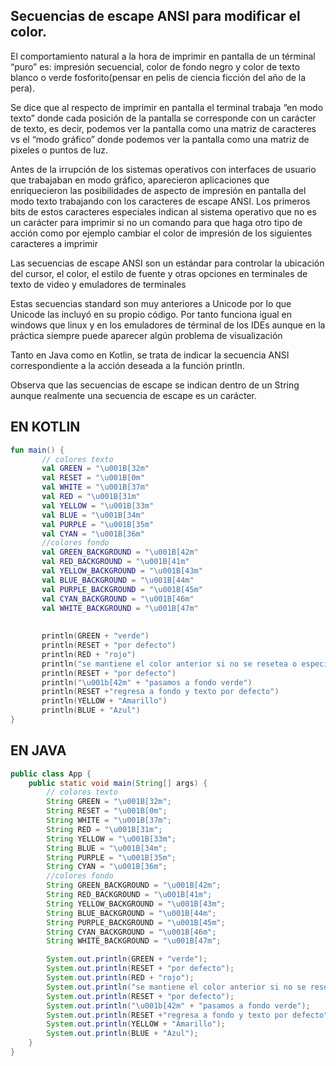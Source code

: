 ## Secuencias de escape ANSI para modificar el color.
El comportamiento natural a la hora de imprimir en pantalla de un términal “puro” es: impresión secuencial, color de fondo negro y color de texto blanco o verde fosforito(pensar en pelis de ciencia ficción del año de la pera). 

Se dice que al respecto de imprimir en pantalla el terminal trabaja “en modo texto” donde cada posición de la pantalla se corresponde con un carácter de texto, es decir, podemos ver la pantalla como una matriz de caracteres vs el “modo gráfico” donde podemos ver la pantalla como una matriz de pixeles o puntos de luz. 

Antes de la irrupción de los sistemas operativos con interfaces de usuario que trabajaban en modo gráfico, aparecieron aplicaciones que enriquecieron las posibilidades de aspecto de impresión en pantalla del modo texto trabajando con los caracteres de escape ANSI. Los primeros bits de estos caracteres especiales indican al sistema operativo que no es un carácter para imprimir si no un comando para que haga otro tipo de acción como por ejemplo cambiar el color de impresión de los siguientes caracteres a imprimir

Las secuencias de escape ANSI son un estándar para  controlar la ubicación del cursor, el color, el estilo de fuente y otras opciones en terminales de texto de video y emuladores de terminales 

Estas secuencias standard son muy anteriores a Unicode por lo que Unicode las incluyó en su propio código. Por tanto funciona igual en windows que linux y en los emuladores de términal de los IDEs aunque en la práctica siempre puede aparecer algún problema de visualización

Tanto en Java como en Kotlin, se trata de indicar la secuencia ANSI correspondiente a la acción deseada a la función println. 

Observa que las secuencias de escape se indican dentro de un String aunque realmente una secuencia de escape es un carácter.

## EN KOTLIN
```kotlin
fun main() {
       // colores texto
       val GREEN = "\u001B[32m"
       val RESET = "\u001B[0m"
       val WHITE = "\u001B[37m"
       val RED = "\u001B[31m"
       val YELLOW = "\u001B[33m"
       val BLUE = "\u001B[34m"
       val PURPLE = "\u001B[35m"
       val CYAN = "\u001B[36m"
       //colores fondo
       val GREEN_BACKGROUND = "\u001B[42m"
       val RED_BACKGROUND = "\u001B[41m"
       val YELLOW_BACKGROUND = "\u001B[43m"
       val BLUE_BACKGROUND = "\u001B[44m"
       val PURPLE_BACKGROUND = "\u001B[45m"
       val CYAN_BACKGROUND = "\u001B[46m"
       val WHITE_BACKGROUND = "\u001B[47m"
  
  
       println(GREEN + "verde")
       println(RESET + "por defecto")
       println(RED + "rojo")
       println("se mantiene el color anterior si no se resetea o especifica nuevo")
       println(RESET + "por defecto")
       println("\u001b[42m" + "pasamos a fondo verde")
       println(RESET +"regresa a fondo y texto por defecto")
       println(YELLOW + "Amarillo")
       println(BLUE + "Azul")
}
``````

## EN JAVA
```java
public class App {
    public static void main(String[] args) {
        // colores texto
        String GREEN = "\u001B[32m";
        String RESET = "\u001B[0m";
        String WHITE = "\u001B[37m";
        String RED = "\u001B[31m";
        String YELLOW = "\u001B[33m";
        String BLUE = "\u001B[34m";
        String PURPLE = "\u001B[35m";
        String CYAN = "\u001B[36m";
        //colores fondo
        String GREEN_BACKGROUND = "\u001B[42m";
        String RED_BACKGROUND = "\u001B[41m";
        String YELLOW_BACKGROUND = "\u001B[43m";
        String BLUE_BACKGROUND = "\u001B[44m";
        String PURPLE_BACKGROUND = "\u001B[45m";
        String CYAN_BACKGROUND = "\u001B[46m";
        String WHITE_BACKGROUND = "\u001B[47m";

        System.out.println(GREEN + "verde");
        System.out.println(RESET + "por defecto");
        System.out.println(RED + "rojo");
        System.out.println("se mantiene el color anterior si no se resetea o especifica nuevo");
        System.out.println(RESET + "por defecto");
        System.out.println("\u001b[42m" + "pasamos a fondo verde");
        System.out.println(RESET +"regresa a fondo y texto por defecto");
        System.out.println(YELLOW + "Amarillo");
        System.out.println(BLUE + "Azul");
    }
}
```
